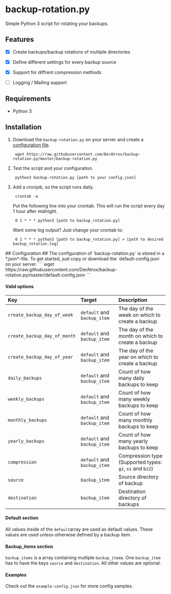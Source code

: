 backup-rotation.py
==================
Simple Python 3 script for rotating your backups. 

## Features ##
- [x] Create backups/backup rotations of multiple directories
- [x] Define different settings for every backup source
- [x] Support for diffrent compression methods
- [ ] Logging / Mailing support


## Requirements ##
- Python 3

## Installation ##
1. Download the `backup-rotation.py` on your server and create a [configuration file](#configuration).

		wget https://raw.githubusercontent.com/DerAtrox/backup-rotation.py/master/backup-rotation.py

2. Test the script and your configuration.

		python3 backup-rotation.py [path to your config.json]

3. Add a cronjob, so the script runs daily.

		crontab -e

	Put the following line into your crontab. This will run the script every day 1 hour after midnight.

		0 1 * * * python3 [path to backup_rotation.py]

	Want some log output? Just change your crontab to: 
	
		0 1 * * * python3 [path to backup_rotation.py] > [path to desired backup_rotation.log]


<div id='configuration'>
## Configuration ##
The configuration of `backup-rotation.py` is stored in a *.json*-file. To get started, just copy or download the `default-config.json` on your server.
```
wget https://raw.githubusercontent.com/DerAtrox/backup-rotation.py/master/default-config.json
```


#### Valid options ####

| Key                          | Target                      | Description                                              |
|:-----------------------------|:----------------------------|:---------------------------------------------------------|
| `create_backup_day_of_week`  | `default` and `backup_item` | The day of the week on which to create a backup          |
| `create_backup_day_of_month` | `default` and `backup_item` | The day of the month on which to create a backup         |
| `create_backup_day_of_year`  | `default` and `backup_item` | The day of the year on which to create a backup          |
| `daily_backups`              | `default` and `backup_item` | Count of how many daily backups to keep                  |
| `weekly_backups`             | `default` and `backup_item` | Count of how many weekly backups to keep                 |
| `monthly_backups`            | `default` and `backup_item` | Count of how many monthly backups to keep                |
| `yearly_backups`             | `default` and `backup_item` | Count of how many yearly backups to keep                 |
| `compression`                | `default` and `backup_item` | Compression type (Supported types: `gz`, `xz` and `bz2`) |
| `source`                     | `backup_item`               | Source directory of backup                               |
| `destination`                | `backup_item`               | Destination directory of backups                         |


#### Default section ####
All values inside of the `default`array are used as default values. These values are used unless otherwise defined by a backup item.

#### Backup_items section ####
`backup_items` is a array containing multiple `backup_item`s. One `backup_item` has to have the keys `source` and `destination`. All other values are optional.

#### Examples #####
Check out the `example-config.json` for more config samples.
